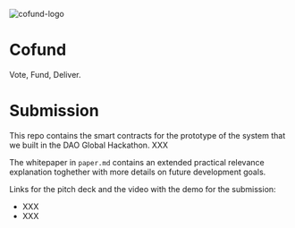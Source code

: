 ![cofund-logo](https://user-images.githubusercontent.com/7682268/144948561-5f07239a-a0d8-429d-8b24-ed63bcc41332.png)
# Cofund

Vote, Fund, Deliver.

# Submission

This repo contains the smart contracts for the prototype of the system that we built in the DAO Global Hackathon. XXX

The whitepaper in `paper.md` contains an extended practical relevance explanation toghether with more details on future development goals.

Links for the pitch deck and the video with the demo for the submission:
- XXX
- XXX
